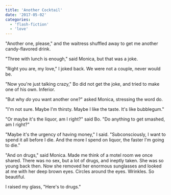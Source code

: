 ```yaml
---
title: 'Another Cocktail'
date: '2017-05-02'
categories:
  - 'flash-fiction'
  - 'love'
---
```


"Another one, please," and the waitress shuffled away to get me another
candy-flavored drink.

"Three with lunch is enough," said Monica, but that was a joke.

"Right you are, my love," I joked back. We were not a couple, never would be.

"Now you're just talking crazy," Bo did not get the joke, and tried to make one
of his own. Inferior.

"But why _do_ you want another one?" asked Monica, stressing the word do.

"I'm not sure. Maybe I'm thirsty. Maybe I like the taste. It's like bubblegum."

"Or maybe it's the liquor, am I right?" said Bo. "Do anything to get smashed, am
I right?"

"Maybe it's the urgency of having money," I said. "Subconsciously, I want to
spend it all before I die. And the more I spend on liquor, the faster I'm going
to die."

"And on drugs," said Monica. Made me think of a motel room we once shared. There
was no sex, but a lot of drugs, and ineptly taken. She was so young back then.
Now she removed her enormous sunglasses and looked at me with her deep brown
eyes. Circles around the eyes. Wrinkles. So beautiful.

I raised my glass, "Here's to drugs."
